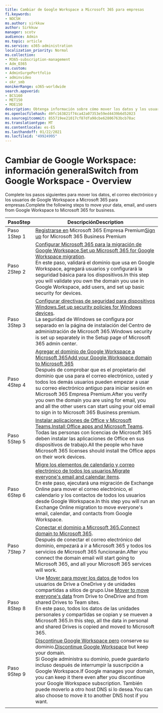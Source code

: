 ```yaml
---
title: Cambiar de Google Workspace a Microsoft 365 para empresas
f1.keywords:
- NOCSH
ms.author: sirkkuw
author: Sirkkuw
manager: scotv
audience: Admin
ms.topic: article
ms.service: o365-administration
localization_priority: Normal
ms.collection:
- M365-subscription-management
- Adm_O365
ms.custom:
- AdminSurgePortfolio
- adminvideo
- okr_smb
monikerRange: o365-worldwide
search.appverid:
- BCS160
- MET150
- MOE150
description: Obtenga información sobre cómo mover los datos y los usuarios de Google Workspace a Microsoft 365 para empresas.
ms.openlocfilehash: 49fc163821f74ca42a07353e59ed4439b6d52023
ms.sourcegitcommit: 855719ee21017cf87dfa98cbe62806763bcb78ac
ms.translationtype: MT
ms.contentlocale: es-ES
ms.lasthandoff: 01/22/2021
ms.locfileid: "49924995"
---
```

# <a name="switch-from-google-workspace---overview"></a><span data-ttu-id="aa256-103">Cambiar de Google Workspace: información general</span><span class="sxs-lookup"><span data-stu-id="aa256-103">Switch from Google Workspace - Overview</span></span>

<span data-ttu-id="aa256-104">Complete los pasos siguientes para mover los datos, el correo electrónico y los usuarios de Google Workspace a Microsoft 365 para empresas.</span><span class="sxs-lookup"><span data-stu-id="aa256-104">Complete the following steps to move your data, email, and users from Google Workspace to Microsoft 365 for business.</span></span>


| <span data-ttu-id="aa256-105">Paso</span><span class="sxs-lookup"><span data-stu-id="aa256-105">Step</span></span>  |<span data-ttu-id="aa256-106">Descripción</span><span class="sxs-lookup"><span data-stu-id="aa256-106">Description</span></span>  |
|---------|---------|
|<span data-ttu-id="aa256-107">Paso 1</span><span class="sxs-lookup"><span data-stu-id="aa256-107">Step 1</span></span> |  <span data-ttu-id="aa256-108">[Registrarse en](../sign-up.md) Microsoft 365 Empresa Premium</span><span class="sxs-lookup"><span data-stu-id="aa256-108">[Sign up](../sign-up.md) for Microsoft 365 Business Premium</span></span>       |
|<span data-ttu-id="aa256-109">Paso 2</span><span class="sxs-lookup"><span data-stu-id="aa256-109">Step 2</span></span> |   <span data-ttu-id="aa256-110">[Configurar Microsoft 365 para la migración de Google Workspace.](set-up-microsoft-365-forgoogle.md)</span><span class="sxs-lookup"><span data-stu-id="aa256-110">[Set up Microsoft 365 for Google Workspace migration](set-up-microsoft-365-forgoogle.md).</span></span> </br> <span data-ttu-id="aa256-111">En este paso, validará el dominio que usa en Google Workspace, agregará usuarios y configurará la seguridad básica para los dispositivos.</span><span class="sxs-lookup"><span data-stu-id="aa256-111">In this step you will validate you own the domain you use in Google Workspace, add users, and set up basic security for devices.</span></span> |
|<span data-ttu-id="aa256-112">Paso 3</span><span class="sxs-lookup"><span data-stu-id="aa256-112">Step 3</span></span> | <span data-ttu-id="aa256-113">[Configurar directivas de seguridad para dispositivos Windows.](../secure-win10-pcs.md)</span><span class="sxs-lookup"><span data-stu-id="aa256-113">[Set up security policies for Windows devices](../secure-win10-pcs.md).</span></span></br> <span data-ttu-id="aa256-114">La seguridad de Windows se configura por separado en la página de instalación del Centro de administración de Microsoft 365.</span><span class="sxs-lookup"><span data-stu-id="aa256-114">Windows security is set up separately in the Setup page of Microsoft 365 admin center.</span></span> |
|<span data-ttu-id="aa256-115">Paso 4</span><span class="sxs-lookup"><span data-stu-id="aa256-115">Step 4</span></span>|[<span data-ttu-id="aa256-116">Agregar el dominio de Google Workspace a Microsoft 365</span><span class="sxs-lookup"><span data-stu-id="aa256-116">Add your Google Workspace domain to Microsoft 365</span></span>](add-google-domain.md) </br> <span data-ttu-id="aa256-117">Después de comprobar que es el propietario del dominio que usa para el correo electrónico, usted y todos los demás usuarios pueden empezar a usar su correo electrónico antiguo para iniciar sesión en Microsoft 365 Empresa Premium.</span><span class="sxs-lookup"><span data-stu-id="aa256-117">After you verify you own the domain you are using for email, you and all the other users can start using your old email to sign in to Microsoft 365 Business premium.</span></span> |
|<span data-ttu-id="aa256-118">Paso 5</span><span class="sxs-lookup"><span data-stu-id="aa256-118">Step 5</span></span> | <span data-ttu-id="aa256-119">[Instalar aplicaciones de Office y Microsoft Teams.](../install-office.md)</span><span class="sxs-lookup"><span data-stu-id="aa256-119">[Install Office apps and Microsoft Teams](../install-office.md).</span></span></br> <span data-ttu-id="aa256-120">Todas las personas con licencias de Microsoft 365 deben instalar las aplicaciones de Office en sus dispositivos de trabajo.</span><span class="sxs-lookup"><span data-stu-id="aa256-120">All the people who have Microsoft 365 licenses should install the Office apps on their work devices.</span></span>|
|<span data-ttu-id="aa256-121">Paso 6</span><span class="sxs-lookup"><span data-stu-id="aa256-121">Step 6</span></span> | <span data-ttu-id="aa256-122">[Migre los elementos de calendario y correo electrónico de todos los usuarios.](migrate-email.md)</span><span class="sxs-lookup"><span data-stu-id="aa256-122">[Migrate everyone's email and calendar items](migrate-email.md).</span></span></br> <span data-ttu-id="aa256-123">En este paso, ejecutará una migración de Exchange Online para mover el correo electrónico, el calendario y los contactos de todos los usuarios desde Google Workspace.</span><span class="sxs-lookup"><span data-stu-id="aa256-123">In this step you will run an Exchange Online migration to move everyone's email, calendar, and contacts from Google Workspace.</span></span>  |
|<span data-ttu-id="aa256-124">Paso 7</span><span class="sxs-lookup"><span data-stu-id="aa256-124">Step 7</span></span> | <span data-ttu-id="aa256-125">[Conectar el dominio a Microsoft 365.](connect-domain-tom365.md)</span><span class="sxs-lookup"><span data-stu-id="aa256-125">[Connect domain to Microsoft 365](connect-domain-tom365.md).</span></span> </br> <span data-ttu-id="aa256-126">Después de conectar el correo electrónico del dominio, empezará a ir a Microsoft 365 y todos los servicios de Microsoft 365 funcionarán.</span><span class="sxs-lookup"><span data-stu-id="aa256-126">After you connect the domain email will start going to Microsoft 365, and all your Microsoft 365 services will work.</span></span>|
|<span data-ttu-id="aa256-127">Paso 8</span><span class="sxs-lookup"><span data-stu-id="aa256-127">Step 8</span></span>|<span data-ttu-id="aa256-128">Use [Mover para mover los datos de](mover-migrate-files.md) todos los usuarios de Drive a OneDrive y de unidades compartidas a sitios de grupo.</span><span class="sxs-lookup"><span data-stu-id="aa256-128">Use [Mover to move everyone's data](mover-migrate-files.md) from Drive to OneDrive and from shared Drives to Team sites.</span></span></br> <span data-ttu-id="aa256-129">En este paso, todos los datos de las unidades personales y compartidas se copian y se mueven a Microsoft 365.</span><span class="sxs-lookup"><span data-stu-id="aa256-129">In this step, all the data in personal and shared Drives is copied and moved to Microsoft 365.</span></span>|
|<span data-ttu-id="aa256-130">Paso 9</span><span class="sxs-lookup"><span data-stu-id="aa256-130">Step 9</span></span>| <span data-ttu-id="aa256-131">[Discontinue Google Workspace pero](cancel-google.md) conserve su dominio.</span><span class="sxs-lookup"><span data-stu-id="aa256-131">[Discontinue Google Workspace](cancel-google.md) but keep your domain.</span></span> </br> <span data-ttu-id="aa256-132">Si Google administra su dominio, puede guardarlo incluso después de interrumpir la suscripción a Google Workspace.</span><span class="sxs-lookup"><span data-stu-id="aa256-132">If Google manages your domain, you can keep it there even after you discontinue your Google Workspace subscription.</span></span> <span data-ttu-id="aa256-133">También puede moverlo a otro host DNS si lo desea.</span><span class="sxs-lookup"><span data-stu-id="aa256-133">You can also choose to move it to another DNS host if you want.</span></span>|
|||
